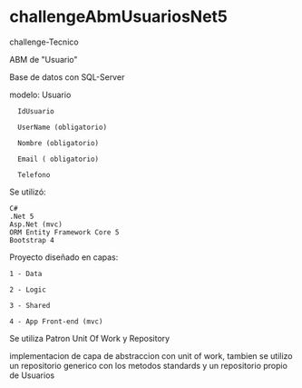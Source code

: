 # challengeAbmUsuariosNet5
challenge-Tecnico


ABM de "Usuario"

Base de datos con SQL-Server   

modelo:     Usuario

      IdUsuario 
      
      UserName (obligatorio)
      
      Nombre (obligatorio)
      
      Email ( obligatorio)
      
      Telefono
      
Se utilizó:

    C#
    .Net 5
    Asp.Net (mvc)
    ORM Entity Framework Core 5
    Bootstrap 4
    
    
Proyecto diseñado en capas:

    1 - Data
      
    2 - Logic
      
    3 - Shared
      
    4 - App Front-end (mvc) 
      
      
Se utiliza Patron  Unit Of Work y Repository

  implementacion de capa de abstraccion con unit of work, tambien se utilizo un repositorio generico 
  con los metodos standards y un repositorio propio de Usuarios 
  

